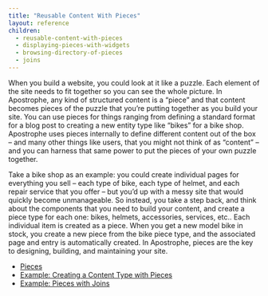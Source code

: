 ```yaml
---
title: "Reusable Content With Pieces"
layout: reference
children:
  - reusable-content-with-pieces
  - displaying-pieces-with-widgets
  - browsing-directory-of-pieces
  - joins
---
```


When you build a website, you could look at it like a puzzle. Each element of the site needs to fit together so you can see the whole picture. In Apostrophe, any kind of structured content is a “piece” and that content becomes pieces of the puzzle that you’re putting together as you build your site. You can use pieces for things ranging from defining a standard format for a blog post to creating a new entity type like “bikes” for a bike shop. Apostrophe uses pieces internally to define different content out of the box – and many other things like users, that you might not think of as “content” – and you can harness that same power to put the pieces of your own puzzle together.

Take a bike shop as an example: you could create individual pages for everything you sell – each type of bike, each type of helmet, and each repair service that you offer – but you’d up with a messy site that would quickly become unmanageable. So instead, you take a step back, and think about the components that you need to build your content, and create a piece type for each one: bikes, helmets, accessories, services, etc.. Each individual item is created as a piece. When you get a new model bike in stock, you create a new piece from the bike piece type, and the associated page and entry is automatically created. In Apostrophe, pieces are the key to designing, building, and maintaining your site.

* [Pieces](/tutorials/core-concepts/pieces/pieces.md)
* [Example: Creating a Content Type with Pieces](/tutorials/core-concepts/pieces/pieces-example.md)
* [Example: Pieces with Joins](/tutorials/core-concepts/pieces/joins.md)
